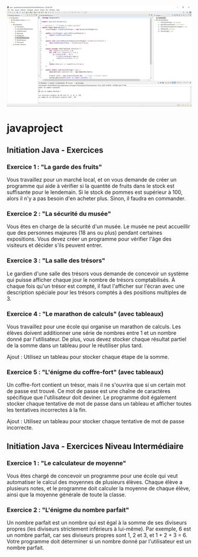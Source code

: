 <p align="center">
    <img src="./screenshot.png" />
</p>

# javaproject

## Initiation Java - Exercices

### Exercice 1 : "La garde des fruits"
Vous travaillez pour un marché local, et on vous demande de créer un programme qui aide à vérifier si la quantité de fruits dans le stock est suffisante pour le lendemain. Si le stock de pommes est supérieur à 100, alors il n'y a pas besoin d'en acheter plus. Sinon, il faudra en commander.  

### Exercice 2 : "La sécurité du musée"
Vous êtes en charge de la sécurité d'un musée. Le musée ne peut accueillir que des personnes majeures (18 ans ou plus) pendant certaines expositions. Vous devez créer un programme pour vérifier l'âge des visiteurs et décider s'ils peuvent entrer.  

### Exercice 3 : "La salle des trésors"
Le gardien d'une salle des trésors vous demande de concevoir un système qui puisse afficher chaque jour le nombre de trésors comptabilisés. À chaque fois qu'un trésor est compté, il faut l'afficher sur l'écran avec une description spéciale pour les trésors comptés à des positions multiples de 3.  

### Exercice 4 : "Le marathon de calculs" (avec tableaux)
Vous travaillez pour une école qui organise un marathon de calculs. Les élèves doivent additionner une série de nombres entre 1 et un nombre donné par l'utilisateur. De plus, vous devez stocker chaque résultat partiel de la somme dans un tableau pour le réutiliser plus tard.  

Ajout : Utilisez un tableau pour stocker chaque étape de la somme.  

### Exercice 5 : "L'énigme du coffre-fort" (avec tableaux)
Un coffre-fort contient un trésor, mais il ne s'ouvrira que si un certain mot de passe est trouvé. Ce mot de passe est une chaîne de caractères spécifique que l'utilisateur doit deviner. Le programme doit également stocker chaque tentative de mot de passe dans un tableau et afficher toutes les tentatives incorrectes à la fin.  

Ajout : Utilisez un tableau pour stocker chaque tentative de mot de passe incorrecte.

## Initiation Java - Exercices Niveau Intermédiaire

### Exercice 1 : "Le calculateur de moyenne"
Vous êtes chargé de concevoir un programme pour une école qui veut automatiser le calcul des moyennes de plusieurs élèves. Chaque élève a plusieurs notes, et le programme doit calculer la moyenne de chaque élève, ainsi que la moyenne générale de toute la classe.

### Exercice 2 : "L'énigme du nombre parfait"
Un nombre parfait est un nombre qui est égal à la somme de ses diviseurs propres (les diviseurs strictement inférieurs à lui-même). Par exemple, 6 est un nombre parfait, car ses diviseurs propres sont 1, 2 et 3, et 1 + 2 + 3 = 6. Votre programme doit déterminer si un nombre donné par l'utilisateur est un nombre parfait.